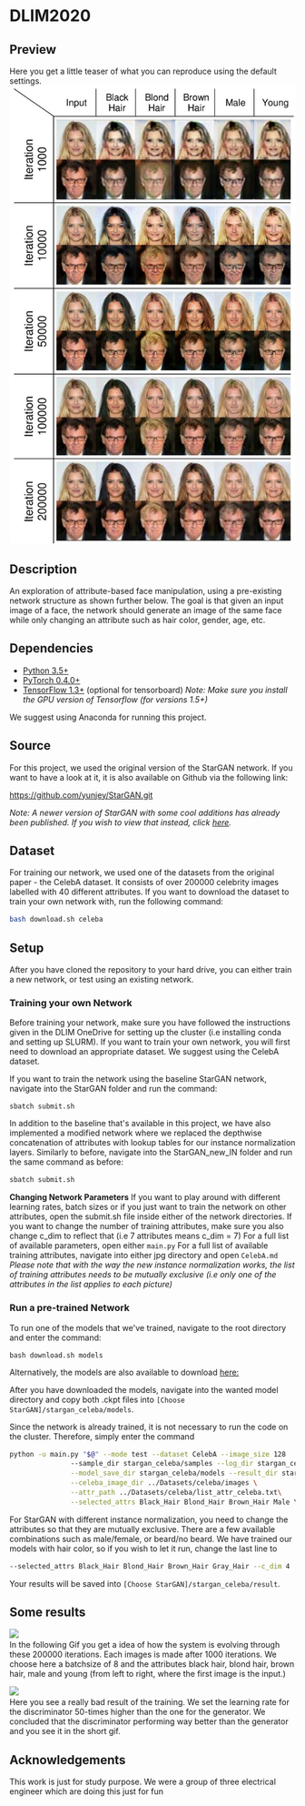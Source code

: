 # DLIM2020

## Preview

Here you get a little teaser of what you can reproduce using the default settings.
![](Results/preview_final.jpg)

## Description
An exploration of attribute-based face manipulation, using a pre-existing network structure as shown further below. The goal is that given an input image  of a face, the network should generate an image of the same face while only changing an attribute such as hair color, gender, age, etc.

## Dependencies

* [Python 3.5+](https://www.continuum.io/downloads)
* [PyTorch 0.4.0+](http://pytorch.org/)
* [TensorFlow 1.3+](https://www.tensorflow.org/) (optional for tensorboard)
_Note: Make sure you install the GPU version of Tensorflow (for versions 1.5+)_

We suggest using Anaconda for running this project. 
## Source 

For this project, we used the original version of the StarGAN network. If you want to have a look at it, it is also available on Github via the following link:

https://github.com/yunjey/StarGAN.git

_Note: A newer version of StarGAN with some cool additions has already been published. If you wish to view that instead, click [here](https://github.com/clovaai/stargan-v2)._


## Dataset
For training our network, we used one of the datasets from the original paper - the CelebA dataset. It consists of over 200000 celebrity images labelled with 40 different attributes.
If you want to download the dataset to train your own network with, run the following command: 
```bash
bash download.sh celeba
```
## Setup
After you have cloned the repository to your hard drive, you can either train a new network, or test using an existing network.

### Training your own Network
Before training your network, make sure you have followed the instructions given in the DLIM OneDrive for setting up the cluster (i.e installing conda and setting up SLURM).
If you want to train your own network, you will first need to download an appropriate dataset. We suggest using the CelebA dataset. 

If you want to train the network using the baseline StarGAN network, navigate into the StarGAN folder and run the command:
```
sbatch submit.sh
```
In addition to the baseline that's available in this project, we have also implemented a modified network where we replaced the depthwise concatenation of attributes with lookup tables for our instance normalization layers. 
Similarly to before, navigate into the StarGAN_new_IN folder and run the same command as before:

```bash
sbatch submit.sh
```
**Changing Network Parameters**
If you want to play around with different learning rates, batch sizes or if you just want to train the network on other attributes, open the submit.sh file inside either of the network directories. If you want to change the number of training attributes, make sure you also change c_dim to reflect that (i.e 7 attributes means c_dim = 7)
For a full list of available parameters, open either `main.py`
For a full list of available training attributes, navigate into either jpg directory and open `CelebA.md`
*Please note that with the way the new instance normalization works, the list of training attributes needs to be mutually exclusive (i.e only one of the attributes in the list applies to each picture)*

### Run a pre-trained Network

To run one of the models that we've trained, navigate to the root directory and enter the command:
```
bash download.sh models
```

Alternatively, the models are also available to download [here:](https://www.dropbox.com/s/fgc5wnql9o7u3sd/Models.zip?dl=0)

After you have downloaded the models, navigate into the wanted model directory and copy both .ckpt files into `[Choose StarGAN]/stargan_celeba/models`. 

Since the network is already trained, it is not necessary to run the code on the cluster. Therefore, simply enter the command

```bash
python -u main.py "$@" --mode test --dataset CelebA --image_size 128 
               --sample_dir stargan_celeba/samples --log_dir stargan_celeba/logs \
               --model_save_dir stargan_celeba/models --result_dir stargan_celeba/results \
               --celeba_image_dir ../Datasets/celeba/images \
               --attr_path ../Datasets/celeba/list_attr_celeba.txt\
               --selected_attrs Black_Hair Blond_Hair Brown_Hair Male Young --c_dim 5         
```

For StarGAN with different instance normalization, you need to change the attributes so that they are mutually exclusive. There are a few available combinations such as male/female, or beard/no beard. We have trained our models with hair color, so if you wish to let it run, change the last line to 

```bash
--selected_attrs Black_Hair Blond_Hair Brown_Hair Gray_Hair --c_dim 4
```

Your results will be saved into `[Choose StarGAN]/stargan_celeba/result`.

## Some results

![](Results/Gif/Batchsize_8.gif) \
In the following Gif you get a idea of how the system is evolving through these 200000 iterations. Each images is made after 1000 iterations. We choose here a batchsize of 8 and the attributes black hair, blond hair, brown hair, male and young (from left to right, where the first image is the input.)

![](Results/Gif/D_lr_0.0005.gif) \
Here you see a really bad result of the training. We set the learning rate for the discriminator 50-times higher than the one for the generator. We concluded that the discriminator performing way better than the generator and you see it in the short gif.


## Acknowledgements

This work is just for study purpose. We were a group of three electrical engineer which are doing this just for fun

##
